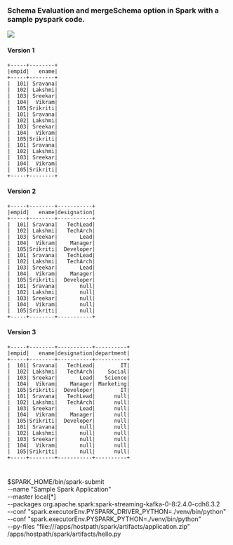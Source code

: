 
### Schema Evaluation and mergeSchema option in Spark with a sample pyspark code.

![](image/schema-merge.png)


#### Version 1
```
+-----+--------+
|empid|   ename|
+-----+--------+
|  101| Sravana|
|  102| Lakshmi|
|  103| Sreekar|
|  104|  Vikram|
|  105|Srikriti|
|  101| Sravana|
|  102| Lakshmi|
|  103| Sreekar|
|  104|  Vikram|
|  105|Srikriti|
|  101| Sravana|
|  102| Lakshmi|
|  103| Sreekar|
|  104|  Vikram|
|  105|Srikriti|
+-----+--------+
```
#### Version 2
```
+-----+--------+-----------+
|empid|   ename|designation|
+-----+--------+-----------+
|  101| Sravana|   TechLead|
|  102| Lakshmi|   TechArch|
|  103| Sreekar|       Lead|
|  104|  Vikram|    Manager|
|  105|Srikriti|  Developer|
|  101| Sravana|   TechLead|
|  102| Lakshmi|   TechArch|
|  103| Sreekar|       Lead|
|  104|  Vikram|    Manager|
|  105|Srikriti|  Developer|
|  101| Sravana|       null|
|  102| Lakshmi|       null|
|  103| Sreekar|       null|
|  104|  Vikram|       null|
|  105|Srikriti|       null|
+-----+--------+-----------+
```
#### Version 3
```
+-----+--------+-----------+----------+
|empid|   ename|designation|department|
+-----+--------+-----------+----------+
|  101| Sravana|   TechLead|        IT|
|  102| Lakshmi|   TechArch|    Social|
|  103| Sreekar|       Lead|   Science|
|  104|  Vikram|    Manager| Marketing|
|  105|Srikriti|  Developer|        IT|
|  101| Sravana|   TechLead|      null|
|  102| Lakshmi|   TechArch|      null|
|  103| Sreekar|       Lead|      null|
|  104|  Vikram|    Manager|      null|
|  105|Srikriti|  Developer|      null|
|  101| Sravana|       null|      null|
|  102| Lakshmi|       null|      null|
|  103| Sreekar|       null|      null|
|  104|  Vikram|       null|      null|
|  105|Srikriti|       null|      null|
+-----+--------+-----------+----------+
```



#
#
#
$SPARK_HOME/bin/spark-submit \
--name "Sample Spark Application" \
--master local[*] \
--packages org.apache.spark:spark-streaming-kafka-0-8:2.4.0-cdh6.3.2 \
--conf "spark.executorEnv.PYSPARK_DRIVER_PYTHON=./venv/bin/python" \
--conf "spark.executorEnv.PYSPARK_PYTHON=./venv/bin/python" \
--py-files "file:///apps/hostpath/spark/artifacts/application.zip" /apps/hostpath/spark/artifacts/hello.py